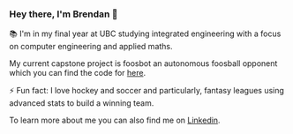 ### Hey there, I'm Brendan 👋

📚 I'm in my final year at UBC studying integrated engineering with a focus on computer engineering and applied maths.

My current capstone project is foosbot an autonomous foosball opponent which you can find the code for [here]([https://github.com/foosbot-igen430/foosbot-computer/]).

⚡ Fun fact: I love hockey and soccer and particularly, fantasy leagues using advanced stats to build a winning team.

To learn more about me you can also find me on [Linkedin](https://www.linkedin.com/in/brendan-lai-176460182).

<!--
**Brendanlai/BrendanLai** is a ✨ _special_ ✨ repository because its `README.md` (this file) appears on your GitHub profile.

Here are some ideas to get you started:

- 🔭 I’m currently working on ...
- 🌱 I’m currently learning ...
- 👯 I’m looking to collaborate on ...
- 🤔 I’m looking for help with ...
- 💬 Ask me about ...
- 📫 How to reach me: ...
- 😄 Pronouns: ...
- ⚡ Fun fact: ...
-->
